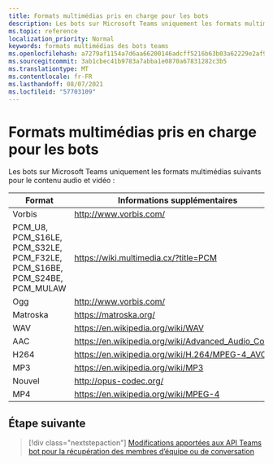 ```yaml
---
title: Formats multimédias pris en charge pour les bots
description: Les bots sur Microsoft Teams uniquement les formats multimédias suivants pour le contenu audio et vidéo.
ms.topic: reference
localization_priority: Normal
keywords: formats multimédias des bots teams
ms.openlocfilehash: a7279af1154a7d6aa66200146adcff5216b63b03a62229e2af908e8b9b8c9d07
ms.sourcegitcommit: 3ab1cbec41b9783a7abba1e0870a67831282c3b5
ms.translationtype: MT
ms.contentlocale: fr-FR
ms.lasthandoff: 08/07/2021
ms.locfileid: "57703109"
---
```

# <a name="supported-media-formats-for-bots"></a>Formats multimédias pris en charge pour les bots

Les bots sur Microsoft Teams uniquement les formats multimédias suivants pour le contenu audio et vidéo :

| Format | Informations supplémentaires |
| --- | --- |
| Vorbis | http://www.vorbis.com/ |
| PCM_U8, PCM_S16LE, PCM_S32LE, PCM_F32LE, PCM_S16BE, PCM_S24BE, PCM_MULAW | https://wiki.multimedia.cx/?title=PCM |
| Ogg | http://www.vorbis.com/ |
| Matroska | https://matroska.org/ |
| WAV | https://en.wikipedia.org/wiki/WAV |
| AAC | https://en.wikipedia.org/wiki/Advanced_Audio_Coding |
| H264 | https://en.wikipedia.org/wiki/H.264/MPEG-4_AVC |
| MP3 | https://en.wikipedia.org/wiki/MP3 |
| Nouvel | http://opus-codec.org/ |
| MP4 | https://en.wikipedia.org/wiki/MPEG-4 |

## <a name="next-step"></a>Étape suivante

> [!div class="nextstepaction"]
> [Modifications apportées aux API Teams bot pour la récupération des membres d’équipe ou de conversation](~/resources/team-chat-member-api-changes.md)
